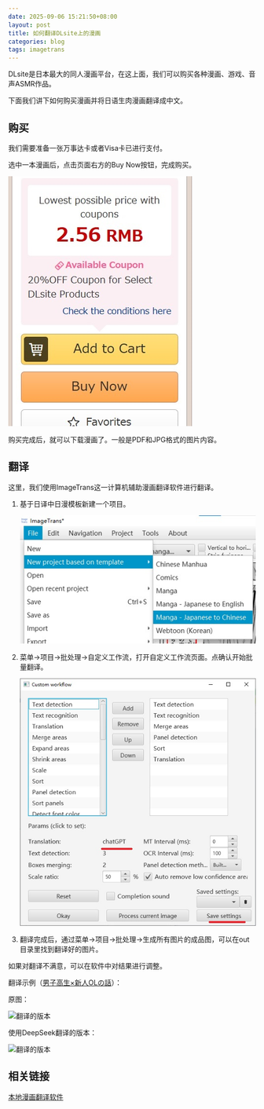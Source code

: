 ```yaml
---
date: 2025-09-06 15:21:50+08:00
layout: post
title: 如何翻译DLsite上的漫画
categories: blog
tags: imagetrans
---
```


DLsite是日本最大的同人漫画平台，在这上面，我们可以购买各种漫画、游戏、音声ASMR作品。

下面我们讲下如何购买漫画并将日语生肉漫画翻译成中文。

## 购买

我们需要准备一张万事达卡或者Visa卡已进行支付。

选中一本漫画后，点击页面右方的Buy Now按钮，完成购买。

![购买](/album/dlsite/purchase.jpg)

购买完成后，就可以下载漫画了。一般是PDF和JPG格式的图片内容。

## 翻译

这里，我们使用ImageTrans这一计算机辅助漫画翻译软件进行翻译。

1. 基于日译中日漫模板新建一个项目。

   ![new project](/album/local-manga-translator/new-project.jpg)
   
2. 菜单->项目->批处理->自定义工作流，打开自定义工作流页面。点确认开始批量翻译。

   ![custom workflow](/album/local-manga-translator/custom-workflow.jpg)
   
3. 翻译完成后，通过菜单->项目->批处理->生成所有图片的成品图，可以在out目录里找到翻译好的图片。

如果对翻译不满意，可以在软件中对结果进行调整。

翻译示例（[男子高生×新人OLの話](https://www.dlsite.com/girls/work/=/product_id/RJ276847.html)）：

原图：

![翻译的版本](/album/local-manga-translator/006-ja.webp)

使用DeepSeek翻译的版本：

![翻译的版本](/album/local-manga-translator/006-zh.webp)

## 相关链接

[本地漫画翻译软件](./2025-04-05-how-to-build-a-local-manga-translation-workshop.md)
